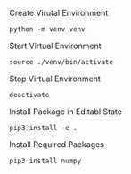 Create Virutal Environment
```
python -m venv venv
```

Start Virtual Environment
```
source ./venv/bin/activate
```

Stop Virtual Environment
```
deactivate
```

Install Package in Editabl State
```
pip3 install -e .
```

Install Required Packages
```
pip3 install numpy
```